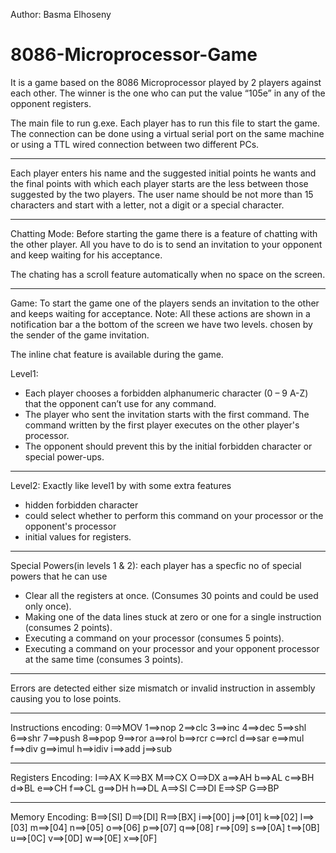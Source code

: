 Author: Basma Elhoseny

# 8086-Microprocessor-Game
It is a game based on the 8086 Microprocessor played by 2 players against each other. The winner is the one who can put the value “105e” in any of the opponent registers. 

The main file to run g.exe. Each player has to run this file to start the game. The connection can be done using a virtual serial port on the same machine or using a TTL wired connection between two different PCs.

---------------------------------------------------------------------------------------------------------------------------------------------------------------
Each player enters his name and the suggested initial points he wants and the final points with which each player starts are the less between those suggested by the two players.
The user name should be not more than 15 characters and start with a letter, not a digit or a special character.

---------------------------------------------------------------------------------------------------------------------------------------------------------------
Chatting Mode:
Before starting the game there is a feature of chatting with the other player. All you have to do is to send an invitation to your opponent and keep waiting for his acceptance.

The chating has a scroll feature automatically when no space on the screen.

-------------------------------------------------------------------------------------------------------------------------------------------------------------
Game: To start the game one of the players sends an invitation to the other and keeps waiting for acceptance.
Note: All these actions are shown in a notification bar a the bottom of the screen
we have two levels. chosen by the sender of the game invitation.

The inline chat feature is available during the game.

Level1:
- Each player chooses a forbidden alphanumeric character (0 – 9 A-Z) that the opponent can’t use for any command.
- The player who sent the invitation starts with the first command. The command written by the first player executes on the other player's processor.
- The opponent should prevent this by the initial forbidden character or special power-ups. 

-------------------------------------------------------------------------------------------------------------------------------------------------------------
Level2:
Exactly like level1 by with some extra features
  - hidden forbidden character
  - could select whether to perform this command on your processor or the opponent's processor
  - initial values for registers.
  
-------------------------------------------------------------------------------------------------------------------------------------------------------------
Special Powers(in levels 1 & 2): each player has a specfic no of special powers that he can use
  - Clear all the registers at once. (Consumes 30 points and could be used only once).
  - Making one of the data lines stuck at zero or one for a single instruction (consumes 2 points).
  - Executing a command on your processor (consumes 5 points).
  - Executing a command on your processor and your opponent processor at the same time (consumes 3 points).

------------------------------------------------------------------------------------------------------------------------------------------------------------
Errors are detected either size mismatch or invalid instruction in assembly causing you to lose points.

------------------------------------------------------------------------------------------------------------------------------------------------------------
Instructions encoding:
0==>MOV
1==>nop
2==>clc
3==>inc
4==>dec
5==>shl
6==>shr
7==>push
8==>pop
9==>ror
a==>rol
b==>rcr
c==>rcl
d==>sar
e==>mul
f==>div
g==>imul
h==>idiv
i==>add
j==>sub

----------------------------------------------------------------------------------------------------------------------------------------------------------
Registers Encoding:
I==>AX
K==>BX
M==>CX
O==>DX
a==>AH
b==>AL
c==>BH
d=>BL
e==>CH
f==>CL
g==>DH
h==>DL
A==>SI
C==>DI
E==>SP
G==>BP

----------------------------------------------------------------------------------------------------------------------------------------------------------
Memory Encoding:
B==>[SI]
D==>[DI]
R==>[BX]
i==>[00]
j==>[01]
k==>[02]
l==>[03]
m==>[04]
n==>[05]
o==>[06]
p==>[07]
q==>[08]
r==>[09]
s==>[0A]
t==>[0B]
u==>[0C]
v==>[0D]
w==>[0E]
x==>[0F]

